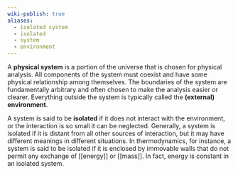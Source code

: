 ```yaml
---
wiki-publish: true
aliases:
  - isolated system
  - isolated
  - system
  - environment
---
```

A **physical system** is a portion of the universe that is chosen for physical analysis. All components of the system must coexist and have some physical relationship among themselves. The boundaries of the system are fundamentally arbitrary and often chosen to make the analysis easier or clearer. Everything outside the system is typically called the **(external) environment**.

A system is said to be **isolated** if it does not interact with the environment, or the interaction is so small it can be neglected. Generally, a system is isolated if it is distant from all other sources of interaction, but it may have different meanings in different situations. In thermodynamics, for instance, a system is said to be isolated if it is enclosed by immovable walls that do not permit any exchange of [[energy]] or [[mass]]. In fact, energy is constant in an isolated system.